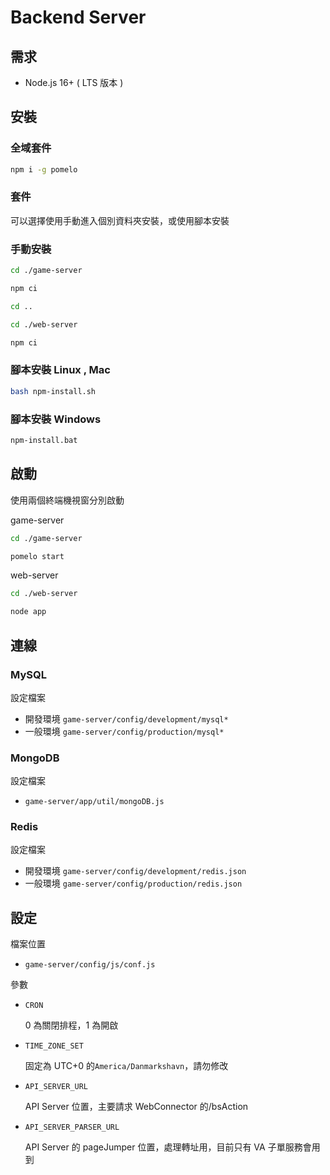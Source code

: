 # Backend Server

## 需求

- Node.js 16+ ( LTS 版本 )

## 安裝

### 全域套件

```bash
npm i -g pomelo
```

### 套件

可以選擇使用手動進入個別資料夾安裝，或使用腳本安裝

### 手動安裝

```bash
cd ./game-server

npm ci

cd ..

cd ./web-server

npm ci
```

### 腳本安裝 Linux , Mac

```bash
bash npm-install.sh
```

### 腳本安裝 Windows

```bash
npm-install.bat
```

## 啟動

使用兩個終端機視窗分別啟動

game-server

```bash
cd ./game-server

pomelo start
```

web-server

```bash
cd ./web-server

node app
```

## 連線

### MySQL

設定檔案

- 開發環境 `game-server/config/development/mysql*`
- 一般環境 `game-server/config/production/mysql*`

### MongoDB

設定檔案

- `game-server/app/util/mongoDB.js`

### Redis

設定檔案

- 開發環境 `game-server/config/development/redis.json`
- 一般環境 `game-server/config/production/redis.json`

## 設定

檔案位置

- `game-server/config/js/conf.js`

參數

- `CRON`

  0 為關閉排程，1 為開啟

- `TIME_ZONE_SET`

  固定為 UTC+0 的`America/Danmarkshavn`，請勿修改

- `API_SERVER_URL`

  API Server 位置，主要請求 WebConnector 的/bsAction

- `API_SERVER_PARSER_URL`

  API Server 的 pageJumper 位置，處理轉址用，目前只有 VA 子單服務會用到
